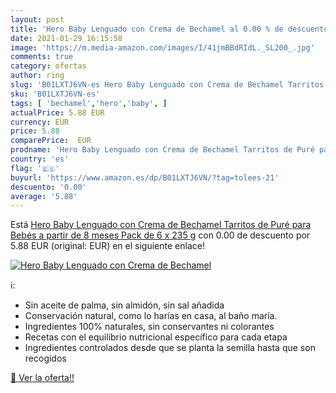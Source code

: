 ```yaml
---
layout: post
title: 'Hero Baby Lenguado con Crema de Bechamel al 0.00 % de descuento'
date: 2021-01-29 16:15:58
image: 'https://m.media-amazon.com/images/I/41jmBBdRIdL._SL200_.jpg'
comments: true
category: ofertas
author: ring
slug: 'B01LXTJ6VN-es Hero Baby Lenguado con Crema de Bechamel Tarritos de Puré...'
sku: 'B01LXTJ6VN-es'
tags: [ 'bechamel','hero','baby', ]
actualPrice: 5.88 EUR
currency: EUR
price: 5.88
comparePrice:  EUR
prodname: 'Hero Baby Lenguado con Crema de Bechamel Tarritos de Puré para Bebés a partir de 8 meses Pack de 6 x 235 g'
country: 'es'
flag: '🇪🇸'
buyurl: 'https://www.amazon.es/dp/B01LXTJ6VN/?tag=tolees-21'
descuento: '0.00'
average: '5.88'
---
```


Está [Hero Baby Lenguado con Crema de Bechamel Tarritos de Puré para Bebés a partir de 8 meses Pack de 6 x 235 g](https://www.amazon.es/dp/B01LXTJ6VN/?tag=tolees-21) con 0.00 de descuento por 5.88 EUR (original:  EUR) en el siguiente enlace!

[![Hero Baby Lenguado con Crema de Bechamel](https://m.media-amazon.com/images/I/41jmBBdRIdL._SL200_.jpg)](https://www.amazon.es/dp/B01LXTJ6VN/?tag=tolees-21)

ℹ️:

- Sin aceite de palma, sin almidón, sin sal añadida
- Conservación natural, como lo harías en casa, al baño maría.
- Ingredientes 100% naturales, sin conservantes ni colorantes
- Recetas con el equilibrio nutricional específico para cada etapa
- Ingredientes controlados desde que se planta la semilla hasta que son recogidos

[🛒 Ver la oferta!!](https://www.amazon.es/dp/B01LXTJ6VN/?tag=tolees-21)
